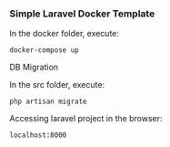 ### Simple Laravel Docker Template

In the docker folder, execute:

```
docker-compose up
```

DB Migration

In the src folder, execute:

```
php artisan migrate
```

Accessing laravel project in the browser:

```
localhost:8000
```